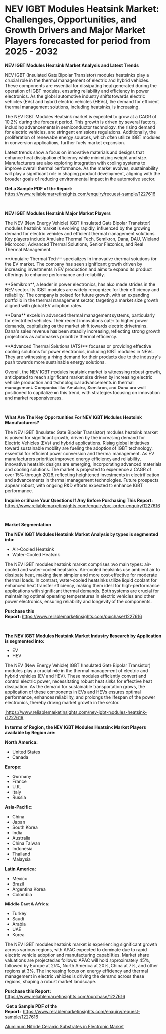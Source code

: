 <p><h1>NEV IGBT Modules Heatsink Market: Challenges, Opportunities, and Growth Drivers and Major Market Players forecasted for period from 2025 - 2032</h1></p><p><strong>NEV IGBT Modules Heatsink Market Analysis and Latest Trends</strong></p>
<p><p>NEV IGBT (Insulated Gate Bipolar Transistor) modules heatsinks play a crucial role in the thermal management of electric and hybrid vehicles. These components are essential for dissipating heat generated during the operation of IGBT modules, ensuring reliability and efficiency in power electronics. As the global automotive industry shifts towards electric vehicles (EVs) and hybrid electric vehicles (HEVs), the demand for efficient thermal management solutions, including heatsinks, is increasing.</p><p>The NEV IGBT Modules Heatsink market is expected to grow at a CAGR of 10.2% during the forecast period. This growth is driven by several factors, including advancements in semiconductor technology, the rising demand for electric vehicles, and stringent emissions regulations. Additionally, the proliferation of renewable energy sources, which often utilize IGBT modules in conversion applications, further fuels market expansion. </p><p>Latest trends show a focus on innovative materials and designs that enhance heat dissipation efficiency while minimizing weight and size. Manufacturers are also exploring integration with cooling systems to improve overall thermal performance. As the market evolves, sustainability will play a significant role in shaping product development, aligning with the broader goals of reducing environmental impact in the automotive sector.</p></p>
<p><strong>Get a Sample PDF of the Report:&nbsp;</strong> <a href="https://www.reliablemarketinsights.com/enquiry/request-sample/1227616?utm_campaign=2118&utm_medium=2&utm_source=Github&utm_content=ia&utm_term=13022025&utm_id=nev-igbt-modules-heatsink">https://www.reliablemarketinsights.com/enquiry/request-sample/1227616</a></p>
<p>&nbsp;</p>
<p><strong>NEV IGBT Modules Heatsink Major Market Players</strong></p>
<p><p>The NEV (New Energy Vehicle) IGBT (Insulated Gate Bipolar Transistor) modules heatsink market is evolving rapidly, influenced by the growing demand for electric vehicles and efficient thermal management solutions. Key players include Amulaire Thermal Tech, Semikron, Dana, DAU, Wieland Microcool, Advanced Thermal Solutions, Senior Flexonics, and Real Thermal Management.</p><p>**Amulaire Thermal Tech** specializes in innovative thermal solutions for the EV market. The company has seen significant growth driven by increasing investments in EV production and aims to expand its product offerings to enhance performance and reliability.</p><p>**Semikron**, a leader in power electronics, has also made strides in the NEV sector. Its IGBT modules are widely recognized for their efficiency and reliability. The company is poised for future growth, with an expanding portfolio in the thermal management sector, targeting a market size growth aligned with global EV adoption rates.</p><p>**Dana** excels in advanced thermal management systems, particularly for electrified vehicles. Their recent innovations cater to higher power demands, capitalizing on the market shift towards electric drivetrains. Dana's sales revenue has been steadily increasing, reflecting strong growth projections as automakers prioritize thermal efficiency.</p><p>**Advanced Thermal Solutions (ATS)** focuses on providing effective cooling solutions for power electronics, including IGBT modules in NEVs. They are witnessing a rising demand for their products due to the industry's push towards more sustainable energy solutions.</p><p>Overall, the NEV IGBT modules heatsink market is witnessing robust growth, anticipated to reach significant market size driven by increasing electric vehicle production and technological advancements in thermal management. Companies like Amulaire, Semikron, and Dana are well-positioned to capitalize on this trend, with strategies focusing on innovation and market responsiveness.</p></p>
<p>&nbsp;</p>
<p><strong>What Are The Key Opportunities For NEV IGBT Modules Heatsink Manufacturers?</strong></p>
<p><p>The NEV IGBT (Insulated Gate Bipolar Transistor) modules heatsink market is poised for significant growth, driven by the increasing demand for Electric Vehicles (EVs) and hybrid applications. Rising global initiatives toward sustainable mobility are fueling the adoption of IGBT technology, essential for efficient power conversion and thermal management. As EV manufacturers prioritize improved energy efficiency and reliability, innovative heatsink designs are emerging, incorporating advanced materials and cooling solutions. The market is projected to experience a CAGR of over 15% through 2028, reflecting heightened investments in electrification and advancements in thermal management technologies. Future prospects appear robust, with ongoing R&D efforts expected to enhance IGBT performance.</p></p>
<p><strong>Inquire or Share Your Questions If Any Before Purchasing This Report:</strong> <a href="https://www.reliablemarketinsights.com/enquiry/pre-order-enquiry/1227616?utm_campaign=2118&utm_medium=2&utm_source=Github&utm_content=ia&utm_term=13022025&utm_id=nev-igbt-modules-heatsink">https://www.reliablemarketinsights.com/enquiry/pre-order-enquiry/1227616</a></p>
<p>&nbsp;</p>
<p><strong>Market Segmentation</strong></p>
<p><strong>The NEV IGBT Modules Heatsink Market Analysis by types is segmented into:</strong></p>
<p><ul><li>Air-Cooled Heatsink</li><li>Water-Cooled Heatsink</li></ul></p>
<p><p>The NEV IGBT modules heatsink market comprises two main types: air-cooled and water-cooled heatsinks. Air-cooled heatsinks use ambient air to dissipate heat, making them simpler and more cost-effective for moderate thermal loads. In contrast, water-cooled heatsinks utilize liquid coolant for enhanced heat transfer efficiency, making them ideal for high-performance applications with significant thermal demands. Both systems are crucial for maintaining optimal operating temperatures in electric vehicles and other power electronics, ensuring reliability and longevity of the components.</p></p>
<p><strong>Purchase this Report:&nbsp;</strong><a href="https://www.reliablemarketinsights.com/purchase/1227616?utm_campaign=2118&utm_medium=2&utm_source=Github&utm_content=ia&utm_term=13022025&utm_id=nev-igbt-modules-heatsink">https://www.reliablemarketinsights.com/purchase/1227616</a></p>
<p>&nbsp;</p>
<p><strong>The NEV IGBT Modules Heatsink Market Industry Research by Application is segmented into:</strong></p>
<p><ul><li>EV</li><li>HEV</li></ul></p>
<p><p>The NEV (New Energy Vehicle) IGBT (Insulated Gate Bipolar Transistor) modules play a crucial role in the thermal management of electric and hybrid vehicles (EV and HEV). These modules efficiently convert and control electric power, necessitating robust heat sinks for effective heat dissipation. As the demand for sustainable transportation grows, the application of these components in EVs and HEVs ensures optimal performance, enhances reliability, and prolongs the lifespan of the power electronics, thereby driving market growth in the sector.</p></p>
<p><a href="https://www.reliablemarketinsights.com/nev-igbt-modules-heatsink-r1227616?utm_campaign=2118&utm_medium=2&utm_source=Github&utm_content=ia&utm_term=13022025&utm_id=nev-igbt-modules-heatsink">&nbsp;https://www.reliablemarketinsights.com/nev-igbt-modules-heatsink-r1227616</a></p>
<p><strong>In terms of Region, the NEV IGBT Modules Heatsink Market Players available by Region are:</strong></p>
<p>
    <p> <strong> North America: </strong>
        <ul>
            <li>United States</li>
            <li>Canada</li>
        </ul>
        </p> 
    <p> <strong> Europe: </strong>
        <ul>
            <li>Germany</li>
            <li>France</li>
            <li>U.K.</li>
            <li>Italy</li>
            <li>Russia</li>
        </ul>
        </p> 
    <p> <strong> Asia-Pacific: </strong>
        <ul>
            <li>China</li>
            <li>Japan</li>
            <li>South Korea</li>
            <li>India</li>
            <li>Australia</li>
            <li>China Taiwan</li>
            <li>Indonesia</li>
            <li>Thailand</li>
            <li>Malaysia</li>
        </ul>
        </p> 
    <p> <strong> Latin America: </strong>
        <ul>
            <li>Mexico</li>
            <li>Brazil</li>
            <li>Argentina Korea</li>
            <li>Colombia</li>
        </ul>
        </p> 
    <p> <strong> Middle East & Africa: </strong>
        <ul>
            <li>Turkey</li>
            <li>Saudi</li>
            <li>Arabia</li>
            <li>UAE</li>
            <li>Korea</li>
        </ul>
    </p>
    </p>
<p><p>The NEV IGBT modules heatsink market is experiencing significant growth across various regions, with APAC expected to dominate due to rapid electric vehicle adoption and manufacturing capabilities. Market share valuations are projected as follows: APAC will hold approximately 45%, followed by Europe at 25%, North America at 20%, China at 7%, and other regions at 3%. The increasing focus on energy efficiency and thermal management in electric vehicles is driving the demand across these regions, shaping a robust market landscape.</p></p>
<p><strong>Purchase this Report: </strong><a href="https://www.reliablemarketinsights.com/purchase/1227616?utm_campaign=2118&utm_medium=2&utm_source=Github&utm_content=ia&utm_term=13022025&utm_id=nev-igbt-modules-heatsink">https://www.reliablemarketinsights.com/purchase/1227616</a></p>
<p>&nbsp;<strong>Get a Sample PDF of the Report:&nbsp;&nbsp;</strong><a href="https://www.reliablemarketinsights.com/enquiry/request-sample/1227616?utm_campaign=2118&utm_medium=2&utm_source=Github&utm_content=ia&utm_term=13022025&utm_id=nev-igbt-modules-heatsink">https://www.reliablemarketinsights.com/enquiry/request-sample/1227616</a></p>
<p><strong></strong></p>
<p><p><a href="https://github.com/sca704osol/Market-Research-Report-List-1/blob/main/aluminum-nitride-ceramic-substrates-in-electronic-market.md?utm_campaign=2118&utm_medium=2&utm_source=Github&utm_content=ia&utm_term=13022025&utm_id=nev-igbt-modules-heatsink">Aluminum Nitride Ceramic Substrates in Electronic Market</a></p></p>
